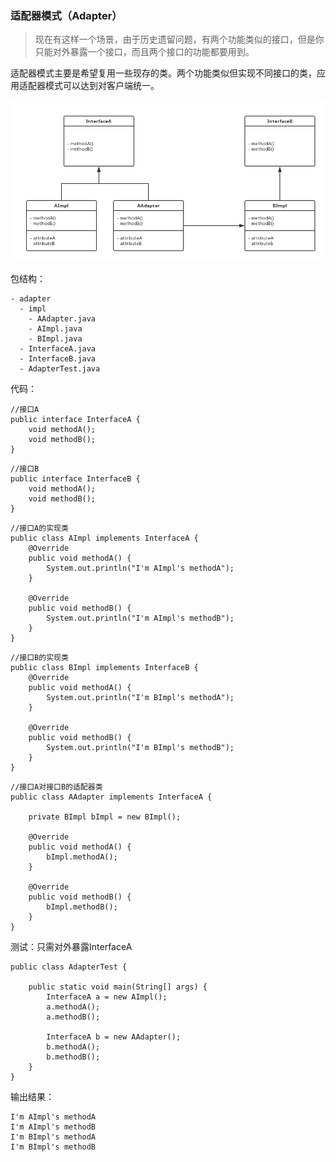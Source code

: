 ### 适配器模式（Adapter）

> 现在有这样一个场景，由于历史遗留问题，有两个功能类似的接口，但是你只能对外暴露一个接口，而且两个接口的功能都要用到。

适配器模式主要是希望复用一些现存的类。两个功能类似但实现不同接口的类，应用适配器模式可以达到对客户端统一。

![适配器模式结构图](images/Adapter.png)

包结构：

```
- adapter
  - impl  
    - AAdapter.java    
    - AImpl.java  
    - BImpl.java
  - InterfaceA.java
  - InterfaceB.java
  - AdapterTest.java
```

代码：

```
//接口A
public interface InterfaceA {
    void methodA();
    void methodB();
}
```

```
//接口B
public interface InterfaceB {
    void methodA();
    void methodB();
}
```

```
//接口A的实现类
public class AImpl implements InterfaceA {
    @Override
    public void methodA() {
        System.out.println("I'm AImpl's methodA");
    }

    @Override
    public void methodB() {
        System.out.println("I'm AImpl's methodB");
    }
}
```

```
//接口B的实现类
public class BImpl implements InterfaceB {
    @Override
    public void methodA() {
        System.out.println("I'm BImpl's methodA");
    }

    @Override
    public void methodB() {
        System.out.println("I'm BImpl's methodB");
    }
}
```

```
//接口A对接口B的适配器类
public class AAdapter implements InterfaceA {

    private BImpl bImpl = new BImpl();

    @Override
    public void methodA() {
        bImpl.methodA();
    }

    @Override
    public void methodB() {
        bImpl.methodB();
    }
}
```

测试：只需对外暴露InterfaceA

```
public class AdapterTest {

    public static void main(String[] args) {
        InterfaceA a = new AImpl();
        a.methodA();
        a.methodB();

        InterfaceA b = new AAdapter();
        b.methodA();
        b.methodB();
    }
}
```

输出结果：

```
I'm AImpl's methodA
I'm AImpl's methodB
I'm BImpl's methodA
I'm BImpl's methodB
```
